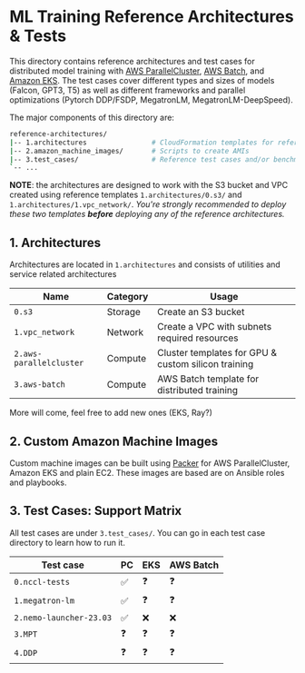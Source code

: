 # ML Training Reference Architectures & Tests <!-- omit from toc -->

This directory contains reference architectures and test cases for distributed model training with [AWS ParallelCluster](https://docs.aws.amazon.com/parallelcluster/latest/ug/what-is-aws-parallelcluster.html), [AWS Batch](https://docs.aws.amazon.com/batch/latest/userguide/what-is-batch.html), and [Amazon EKS](https://docs.aws.amazon.com/eks/latest/userguide/getting-started-console.html). The test cases cover different types and sizes of models (Falcon, GPT3, T5) as well as different frameworks and parallel optimizations (Pytorch DDP/FSDP, MegatronLM, MegatronLM-DeepSpeed).

The major components of this directory are:

```bash
reference-architectures/
|-- 1.architectures                # CloudFormation templates for reference arch
|-- 2.amazon_machine_images/       # Scripts to create AMIs
|-- 3.test_cases/                  # Reference test cases and/or benchmark scripts
`-- ...
```

**NOTE**: the architectures are designed to work with the S3 bucket and VPC created using reference templates `1.architectures/0.s3/` and `1.architectures/1.vpc_network/`. _You're strongly recommended to deploy these two templates **before** deploying any of the reference architectures._


## 1. Architectures

Architectures are located in `1.architectures` and consists of utilities and service related architectures

| Name                    | Category | Usage
|-------------------------|----------|-----------------------------------------------------|
| `0.s3`                  | Storage  | Create an S3 bucket                                 |
| `1.vpc_network`         | Network  | Create a VPC with subnets required resources        |
| `2.aws-parallelcluster` | Compute  | Cluster templates for GPU & custom silicon training |
| `3.aws-batch`           | Compute  | AWS Batch template for distributed training         |

More will come, feel free to add new ones (EKS, Ray?)

## 2. Custom Amazon Machine Images

Custom machine images can be built using [Packer](www.packer.io) for AWS ParallelCluster, Amazon EKS and plain EC2. These images are based are on Ansible roles and playbooks.

## 3. Test Cases: Support Matrix

All test cases are under `3.test_cases/`. You can go in each test case directory to learn how to run it.

| Test case               | PC   | EKS   | AWS Batch |
| ----------------------- | ---- | ----- | --------- |
| `0.nccl-tests`          | ✅   | ❓   | ❓        |
| `1.megatron-lm`         | ✅   | ❓   | ❓        |
| `2.nemo-launcher-23.03` | ✅   | ❌   | ❌        |
| `3.MPT`                 | ❓   | ❓   | ❓        |
| `4.DDP`                 | ❓   | ❓   | ❓        |
